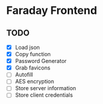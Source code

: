 # Faraday Frontend

## TODO

- [x] Load json
- [x] Copy function
- [x] Password Generator
- [x] Grab favicons
- [ ] Autofill
- [ ] AES encryption
- [ ] Store server information
- [ ] Store client credentials
